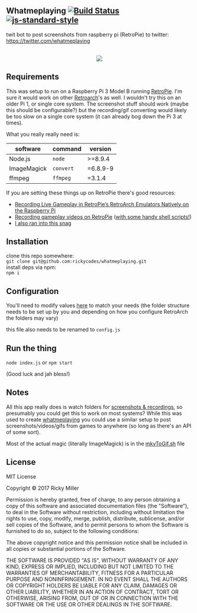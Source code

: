 ## Whatmeplaying [![Build Status](https://travis-ci.org/rickycodes/whatmeplaying.svg?branch=master)](https://travis-ci.org/rickycodes/whatmeplaying) [![js-standard-style](https://img.shields.io/badge/code%20style-standard-brightgreen.svg)](http://standardjs.com/)

twit bot to post screenshots from raspberry pi (RetroPie) to twitter: https://twitter.com/whatmeplaying

<p align="center">
  <br />
  <img src="https://i.imgur.com/QxptoU7.png" />
</p>

## Requirements
This was setup to run on a Raspberry Pi 3 Model B running [RetroPie](https://retropie.org.uk/). I'm sure it would work on other [Retroarch](https://www.retroarch.com/)'s as well. I wouldn't try this on an older Pi 1, or single core system. The screenshot stuff should work (maybe this should be configurable?) but the recording/gif converting would likely be too slow on a single core system (it can already bog down the Pi 3 at times).

What you really really need is:

| software    | command   | version  |
|-------------|-----------|----------|
| Node.js     | `node`    | >=8.9.4  |
| ImageMagick | `convert` | =6.8.9-9 |
| ffmpeg      | `ffmpeg`  | =3.1.4   |

If you are setting these things up on RetroPie there's good resources:

- [Recording Live Gameplay in RetroPie’s RetroArch Emulators Natively on the Raspberry Pi](https://retroresolution.com/2016/07/06/recording-live-gameplay-in-retropies-retroarch-emulators-natively-on-the-raspberry-pi/#li_before_proceeding)
- [Recording gameplay videos on RetroPie](https://www.artificialworlds.net/blog/2018/01/07/recording-gameplay-videos-on-retropie/) ([with some handy shell scripts!](https://github.com/andybalaam/retropie-recording))
- [I also ran into this snag](https://github.com/libretro/RetroArch/issues/5717#issuecomment-357494398)

## Installation
clone this repo somewhere:  
`git clone git@github.com:rickycodes/whatmeplaying.git`  
install deps via npm:  
`npm i`

## Configuration
You'll need to modify values [here](https://github.com/rickycodes/whatmeplaying/blob/master/config.example.js) to match your needs (the folder structure needs to be set up by you and depending on how you configure RetroArch the folders may vary)

this file also needs to be renamed to `config.js`

## Run the thing
`node index.js` or `npm start`

(Good luck and jah bless!)

## Notes
All this app really does is watch folders for [screenshots & recordings](https://github.com/rickycodes/whatmeplaying/blob/master/index.js#L9), so presumably you could get this to work on most systems? While this was used to create [whatmeplaying](https://twitter.com/whatmeplaying) you could use a similar setup to post screenshots/videos/gifs from games to anywhere (so long as there's an API of some sort).

Most of the actual magic (literally ImageMagick) is in the [mkvToGif.sh](https://github.com/rickycodes/whatmeplaying/blob/master/mkvToGif.sh) file

## License
MIT License

Copyright © 2017 Ricky Miller

Permission is hereby granted, free of charge, to any person obtaining a copy
of this software and associated documentation files (the "Software"), to deal
in the Software without restriction, including without limitation the rights
to use, copy, modify, merge, publish, distribute, sublicense, and/or sell
copies of the Software, and to permit persons to whom the Software is
furnished to do so, subject to the following conditions:

The above copyright notice and this permission notice shall be included in all
copies or substantial portions of the Software.

THE SOFTWARE IS PROVIDED "AS IS", WITHOUT WARRANTY OF ANY KIND, EXPRESS OR
IMPLIED, INCLUDING BUT NOT LIMITED TO THE WARRANTIES OF MERCHANTABILITY,
FITNESS FOR A PARTICULAR PURPOSE AND NONINFRINGEMENT. IN NO EVENT SHALL THE
AUTHORS OR COPYRIGHT HOLDERS BE LIABLE FOR ANY CLAIM, DAMAGES OR OTHER
LIABILITY, WHETHER IN AN ACTION OF CONTRACT, TORT OR OTHERWISE, ARISING FROM,
OUT OF OR IN CONNECTION WITH THE SOFTWARE OR THE USE OR OTHER DEALINGS IN THE
SOFTWARE.
